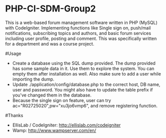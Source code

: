 # PHP-CI-SDM-Group2

This is a web-based forum management software written in PHP (MySQL) with CodeIgniter.
Implementing functions like Single sign on, push/mail notifications, subscribing topics and authors,
and basic forum services including user profile, posting and comment.
This was specifically written for a department and was a course project.

#Usage

* Create a database using the SQL dump provided. The dump provided has some sample data in it. Use them to explore the system. You can empty them after installation as well. Also make sure to add a user while importing the dump.
* Update ./application/config/database.php to the correct host, DB name, user and password. You might also have to update the table prefix if you've changed them in the database.
* Because the single sign on feature, user can try ac="R02725020",pw="xu3jo6vmp6", and remove registering function.

#Thanks
* EllisLab / CodeIgniter: http://ellislab.com/codeigniter
* Wamp: http://www.wampserver.com/en/
